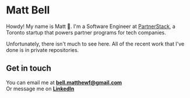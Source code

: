 # Matt Bell

Howdy! My name is Matt :wave:. I'm a Software Engineer at [PartnerStack](https://partnerstack.com/), a Toronto startup that powers partner programs for tech companies.

Unfortunately, there isn't much to see here. All of the recent work that I've done is in private repositories.

## Get in touch

You can email me at **[bell.matthewf@gmail.com](mailto:bell.matthewf@gmail.com)**<br>
Or message me on **[LinkedIn](https://www.linkedin.com/in/matthewfbell/)**
